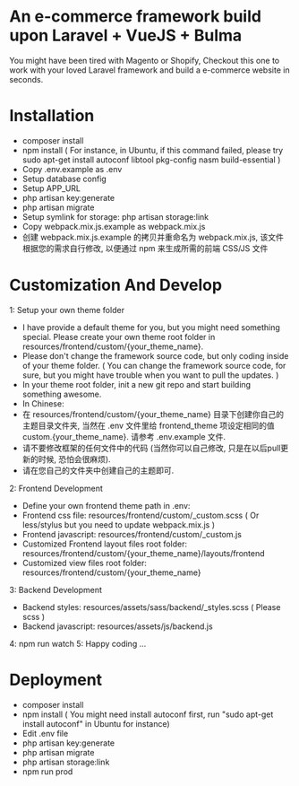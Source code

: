 # An e-commerce framework build upon Laravel + VueJS + Bulma
You might have been tired with Magento or Shopify, Checkout this one to work with your loved Laravel framework and build a e-commerce website in seconds.

# Installation
- composer install
- npm install ( For instance, in Ubuntu, if this command failed, please try sudo apt-get install autoconf libtool pkg-config nasm build-essential )
- Copy .env.example as .env
- Setup database config
- Setup APP_URL
- php artisan key:generate
- php artisan migrate
- Setup symlink for storage: php artisan storage:link
- Copy webpack.mix.js.example as webpack.mix.js
- 创建 webpack.mix.js.example 的拷贝并重命名为 webpack.mix.js, 该文件根据您的需求自行修改, 以便通过 npm 来生成所需的前端 CSS/JS 文件

# Customization And Develop
1: Setup your own theme folder
- I have provide a default theme for you, but you might need something special. Please create your own theme root folder in resources/frontend/custom/{your_theme_name}.
- Please don't change the framework source code, but only coding inside of your theme folder. ( You can change the framework source code, for sure, but you might have trouble when you want to pull the updates. )
- In your theme root folder, init a new git repo and start building something awesome.
- In Chinese:
- 在 resources/frontend/custom/{your_theme_name} 目录下创建你自己的主题目录文件夹, 当然在 .env 文件里给 frontend_theme 项设定相同的值 custom.{your_theme_name}. 请参考 .env.example 文件.
- 请不要修改框架的任何文件中的代码 (当然你可以自己修改, 只是在以后pull更新的时候, 恐怕会很麻烦). 
- 请在您自己的文件夹中创建自己的主题即可.

2: Frontend Development
- Define your own frontend theme path in .env:
- Frontend css file: resources/frontend/custom/_custom.scss ( Or less/stylus but you need to update webpack.mix.js )
- Frontend javascript: resources/frontend/custom/_custom.js
- Customized Frontend layout files root folder: resources/frontend/custom/{your_theme_name}/layouts/frontend
- Customized view files root folder: resources/frontend/custom/{your_theme_name}

3: Backend Development
- Backend styles: resources/assets/sass/backend/_styles.scss ( Please scss )
- Backend javascript: resources/assets/js/backend.js

4: npm run watch
5: Happy coding ...

# Deployment
- composer install
- npm install ( You might need install autoconf first, run "sudo apt-get install autoconf" in Ubuntu for instance)
- Edit .env file
- php artisan key:generate
- php artisan migrate
- php artisan storage:link
- npm run prod